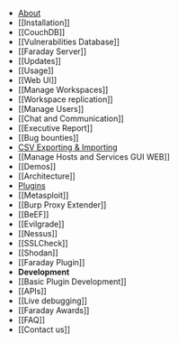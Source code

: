 * [About](https://github.com/infobyte/faraday/wiki)
* [[Installation]]
 * [[CouchDB]]
 * [[Vulnerabilities Database]]
 * [[Faraday Server]]
* [[Updates]]
* [[Usage]]
 * [[Web UI]]
 * [[Manage Workspaces]]
 * [[Workspace replication]]
 * [[Manage Users]]
 * [[Chat and Communication]]
 * [[Executive Report]]
 * [[Bug bounties]]
 * [CSV Exporting & Importing](https://github.com/infobyte/faraday/wiki/Exporting-the-information) 
 * [[Manage Hosts and Services GUI WEB]]
* [[Demos]]
* [[Architecture]]
* [Plugins](https://github.com/infobyte/faraday/wiki/Plugin-List)
 * [[Metasploit]]
 * [[Burp Proxy Extender]]
 * [[BeEF]]
 * [[Evilgrade]]
 * [[Nessus]]
 * [[SSLCheck]]
 * [[Shodan]]
 * [[Faraday Plugin]]
* **Development**
 * [[Basic Plugin Development]]
 * [[APIs]]
 * [[Live debugging]]
* [[Faraday Awards]]
* [[FAQ]]
* [[Contact us]]
